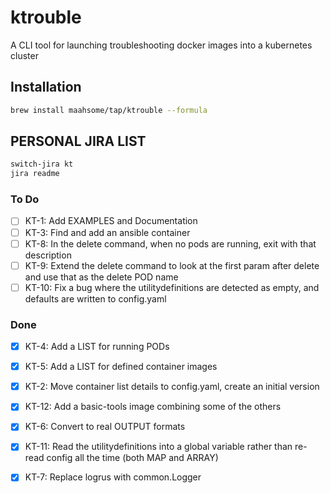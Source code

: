 # ktrouble

A CLI tool for launching troubleshooting docker images into a kubernetes cluster

## Installation

```bash
brew install maahsome/tap/ktrouble --formula
```

## PERSONAL JIRA LIST

```zsh
switch-jira kt
jira readme
```

### To Do

- [ ] KT-1:    Add EXAMPLES and Documentation 
- [ ] KT-3:    Find and add an ansible container 
- [ ] KT-8:    In the delete command, when no pods are running, exit with that description 
- [ ] KT-9:    Extend the delete command to look at the first param after delete and use that as the delete POD name 
- [ ] KT-10:   Fix a bug where the utilitydefinitions are detected as empty, and defaults are written to config.yaml 

### Done

- [x] KT-4:    Add a LIST for running PODs 
- [x] KT-5:    Add a LIST for defined container images 
- [x] KT-2:    Move container list details to config.yaml, create an initial version 
- [x] KT-12:   Add a basic-tools image combining some of the others 
- [x] KT-6:    Convert to real OUTPUT formats 
- [x] KT-11:   Read the utilitydefinitions into a global variable rather than re-read config all the time (both MAP and ARRAY) 
- [x] KT-7:    Replace logrus with common.Logger 


